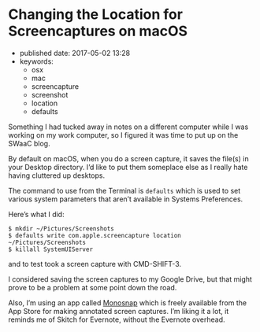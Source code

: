 # Changing the Location for Screencaptures on macOS

* published date: 2017-05-02 13:28
* keywords:
  * osx
  * mac
  * screencapture
  * screenshot
  * location
  * defaults

Something I had tucked away in notes on a different computer while I was working on my work computer, so I figured it was time to put up on the SWaaC blog.

By default on macOS, when you do a screen capture, it saves the file\(s\) in your Desktop directory. I’d like to put them someplace else as I really hate having cluttered up desktops.

The command to use from the Terminal is `defaults` which is used to set various system parameters that aren’t available in Systems Preferences.

Here’s what I did:

```text
$ mkdir ~/Pictures/Screenshots
$ defaults write com.apple.screencapture location ~/Pictures/Screenshots
$ killall SystemUIServer
```

and to test took a screen capture with CMD-SHIFT-3.

I considered saving the screen captures to my Google Drive, but that might prove to be a problem at some point down the road.

Also, I’m using an app called [Monosnap](https://monosnap.com/welcome) which is freely available from the App Store for making annotated screen captures. I’m liking it a lot, it reminds me of Skitch for Evernote, without the Evernote overhead.


